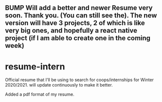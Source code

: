 ## **BUMP** Will add a better and newer Resume very soon. Thank you. (You can still see the). The new version will have 3 projects, 2 of which is like very big ones, and hopefully a react native project (if I am able to create one in the coming week)

# resume-intern
Official resume that I'll be using to search for coops/internships for Winter 2020/2021. will update continuously to make it better.


Added a pdf format of my resume.
